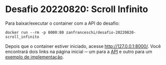 # Desafio 20220820: Scroll Infinito

Para baixar/executar o container com a API do desafio:
~~~
docker run --rm -p 8000:80 zanfranceschi/desafio-20220820-scroll_infinito
~~~

Depois que o container estiver iniciado, acesse http://127.0.0.1:8000/. Você encontrará dois links na página inicial ─ um para a [API](http://127.0.0.1:8000/api) e outro para um [exemplo de implementação](http://127.0.0.1:8000/example).